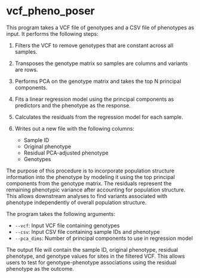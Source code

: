 # vcf_pheno_poser

This program takes a VCF file of genotypes and a CSV file of phenotypes as input. It performs the following steps:

1. Filters the VCF to remove genotypes that are constant across all samples.

2. Transposes the genotype matrix so samples are columns and variants are rows.

3. Performs PCA on the genotype matrix and takes the top N principal components.

4. Fits a linear regression model using the principal components as predictors and the phenotype as the response. 

5. Calculates the residuals from the regression model for each sample.

6. Writes out a new file with the following columns:
   - Sample ID
   - Original phenotype
   - Residual PCA-adjusted phenotype
   - Genotypes

The purpose of this procedure is to incorporate population structure information into the phenotype by modeling it using the top principal components from the genotype matrix. The residuals represent the remaining phenotypic variance after accounting for population structure. This allows downstream analyses to find variants associated with phenotype independently of overall population structure.

The program takes the following arguments:

- `--vcf`: Input VCF file containing genotypes
- `--csv`: Input CSV file containing sample IDs and phenotype 
- `--pca_dims`: Number of principal components to use in regression model

The output file will contain the sample ID, original phenotype, residual phenotype, and genotype values for sites in the filtered VCF. This allows users to test for genotype-phenotype associations using the residual phenotype as the outcome.
